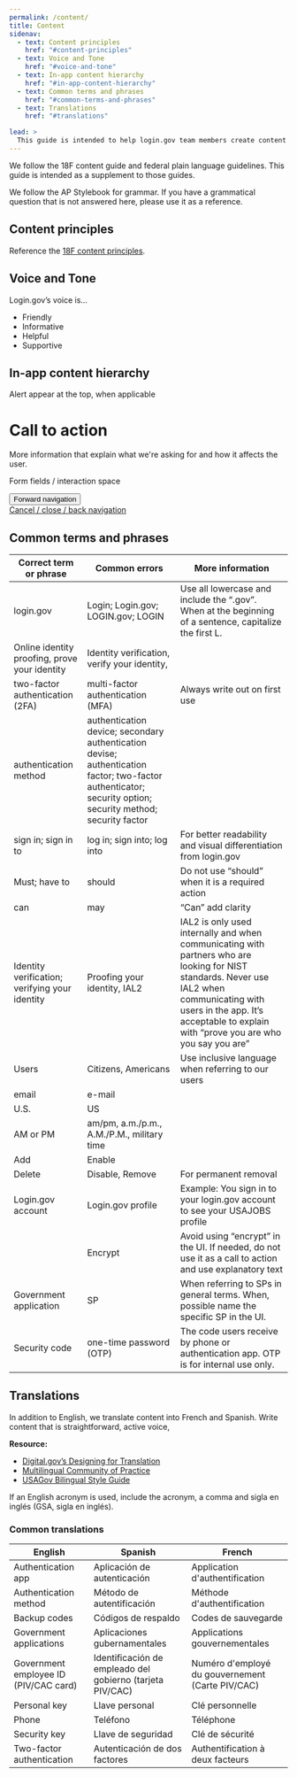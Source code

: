 ```yaml
---
permalink: /content/
title: Content
sidenav:
  - text: Content principles
    href: "#content-principles"
  - text: Voice and Tone
    href: "#voice-and-tone"
  - text: In-app content hierarchy
    href: "#in-app-content-hierarchy"
  - text: Common terms and phrases
    href: "#common-terms-and-phrases"
  - text: Translations
    href: "#translations"

lead: >
  This guide is intended to help login.gov team members create content that is consistent and accessible to our users.
---
```


We follow the 18F content guide and federal plain language guidelines. This guide is intended as a supplement to those guides.

We follow the AP Stylebook for grammar. If you have a grammatical question that is not answered here, please use it as a reference.

## Content principles

Reference the [18F content principles](https://content-guide.18f.gov/content-principles/).

## Voice and Tone

Login.gov’s voice is&hellip;

* Friendly
* Informative
* Helpful
* Supportive

## In-app content hierarchy

<div class="maxw-tablet">
  <div class="border border-base-light padding-5">
    <!--alert-error-->
    <div class="usa-alert usa-alert--error">
      <div class="usa-alert__body">
        <p class="usa-alert__text">Alert appear at the top, when applicable</p>
      </div>
    </div>
    <!--text-->
    <h1 class="usa-prose">Call to action</h1>
    <p>More information that explain what we're asking for and how it affects the user.</p>  
    <p class="bg-gray-5 padding-5">Form fields / interaction space</p>
    <button class="usa-button">Forward navigation</button>
    <div class="border-top margin-top-4"></div>
    <a href="#" class="primary">Cancel / close / back navigation</a>
  </div>
</div>

## Common terms and phrases

|Correct term or phrase   	|Common errors   	|More information   	|
|---	|---	|---	|
|login.gov   	|Login; Login.gov; LOGIN.gov; LOGIN   	|Use all lowercase and include the “.gov”. When at the beginning of a sentence, capitalize the first L.   	|
|Online identity proofing, prove your identity   	|Identity verification, verify your identity,   	|   	|
|two-factor authentication (2FA)   	|multi-factor authentication (MFA)   	|Always write out on first use   	|
|authentication method   	|authentication device; secondary authentication devise; authentication factor; two-factor authenticator; security option; security method; security factor   	|   	|
|sign in; sign in to   	|log in; sign into; log into   	|For better readability and visual differentiation from login.gov   	|
|Must; have to   	|should   	|Do not use “should” when it is a required action   	|
|can   	|may   	|“Can” add clarity   	|
|Identity verification; verifying your identity   	|Proofing your identity, IAL2   	|IAL2 is only used internally and when communicating with partners who are looking for NIST standards. Never use IAL2 when communicating with users in the app. It’s acceptable to explain with “prove you are who you say you are”   	|
|Users   	|Citizens, Americans   	|Use inclusive language when referring to our users   	|
|email   	|e-mail   	|   	|
|U.S.   	|US   	|   	|
|AM or PM   	|am/pm, a.m./p.m., A.M./P.M., military time   	|   	|
|Add   	|Enable   	|   	|
|Delete   	|Disable, Remove   	|For permanent removal   	|
|Login.gov account   	|Login.gov profile  	|Example: You sign in to your login.gov account to see your USAJOBS profile   	|
|   	|Encrypt   	|Avoid using “encrypt” in the UI. If needed, do not use it as a call to action and use explanatory text   	|
|Government application   	|SP   	|When referring to SPs in general terms. When, possible name the specific SP in the UI.   	|
|Security code   	|one-time password (OTP)   	|The code users receive by phone or authentication app. OTP is for internal use only.   	|

## Translations

In addition to English, we translate content into French and Spanish. Write content that is straightforward, active voice, 

**Resource:**

* [Digital.gov’s Designing for Translation](https://digital.gov/2018/12/20/designing-for-translation/)
* [Multilingual Community of Practice](https://digital.gov/communities/multilingual/)
* [USAGov Bilingual Style Guide](https://www.usa.gov/style-guide/table-of-contents)

If an English acronym is used, include the acronym, a comma and sigla en inglés (GSA, sigla en inglés).

### Common translations

|English   	|Spanish   	|French   	|
|---	|---	|---	|
|Authentication app   	|Aplicación de autenticación  	|Application d'authentification   	|
|Authentication method   	|Método de autentificación   	|Méthode d'authentification   	|
|Backup codes   	|Códigos de respaldo   	|Codes de sauvegarde   	|
|Government applications    |Aplicaciones gubernamentales   |Applications gouvernementales   |
|Government employee ID (PIV/CAC card)   	|Identificación de empleado del gobierno (tarjeta PIV/CAC)   	|Numéro d'employé du gouvernement (Carte PIV/CAC)   	|
|Personal key   	|Llave personal   	|Clé personnelle   	|
|Phone   	|Teléfono   	|Téléphone   	|
|Security key   	|Llave de seguridad   	|Clé de sécurité   	|
|Two-factor authentication   	|Autenticación de dos factores   	|Authentification à deux facteurs   	|